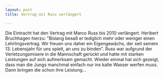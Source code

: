 ```yaml
---
layout: post
title: Vertrag mit Russ verlängert

---
```


Die Eintracht hat den Vertrag mit Marco Russ bis 2010 verlängert. Heribert Bruchhagen hierzu: "Bislang besaß er lediglich mehr oder weniger einen Lehrlingsvertrag. Wir freuen uns daher ein Eigengewächs, der seit seinem 13. Lebensjahr für uns spielt, an uns zu binden". Russ war aufgrund der Verletzungsmisere in die Mannschaft gerückt und hatte mit starken Leistungen auf sich aufmerksam gemacht. Wieder einmal hat sich gezeigt, dass man die Jungs manchmal einfach nur ins kalte Wasser werfen muss. Dann bringen die schon ihre Leistung...


